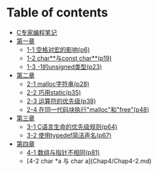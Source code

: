 # Table of contents

* [C专家编程笔记](README.md)
* [第一章]()
    * [1-1 空格对宏的影响(p6)](Chap1/Chap1-1.md)
    * [1-2 char\*\*与const char\*\*(p19)](Chap1/Chap1-2.md)
    * [1-3 -1的unsigned类型(p23)](Chap1/Chap1-3.md)
* [第二章]()
    * [2-1 malloc字符串(p28)](Chap2/Chap2-1.md)
    * [2-2 巧用static(p35)](Chap2/Chap2-2.md)
    * [2-3 运算符的优先级(p38)](Chap2/Chap2-3.md)
    * [2-4 在同一代码块执行"malloc"和"free"(p48)](Chap2/Chap2-4.md)
* [第三章]()
    * [3-1 C语言生命的优先级规则(p64)](Chap3/Chap3-1.md)
    * [3-2 使用typedef简洁声名(p67)](Chap3/Chap3-2.md)
* [第四章]()
    * [4-1 数组与指针不相同(p81)](Chap4/Chap4-1.md)
    * [4-2 char *a 与 char a[](p83)](Chap4/Chap4-2.md)
